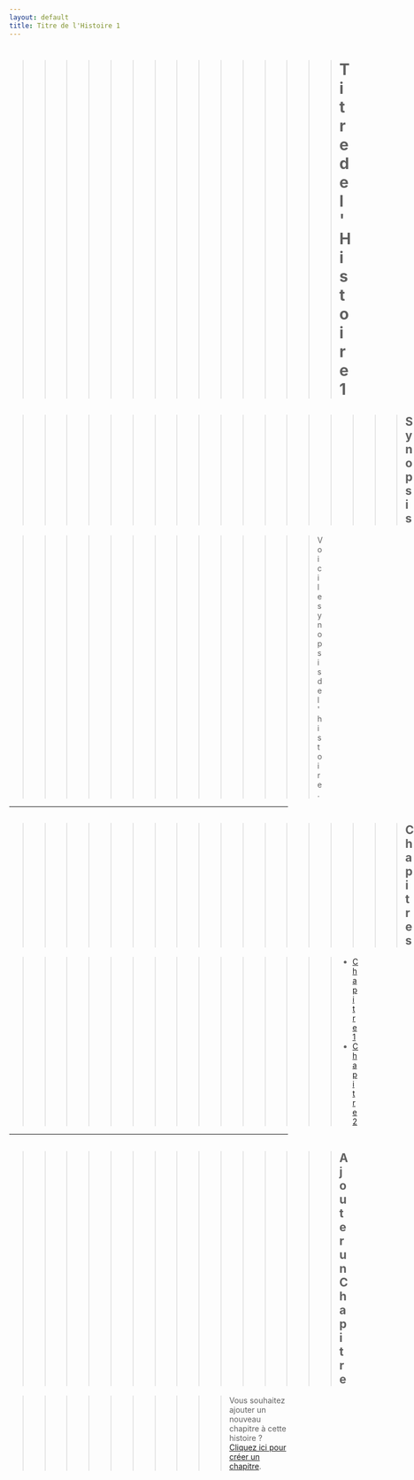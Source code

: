 ```yaml
---
layout: default
title: Titre de l'Histoire 1
---
```


>>>>>>>>>>>>>>># Titre de l'Histoire 1

>>>>>>>>>>>>>>>>>>## Synopsis

  >>>>>>>>>>>>>>Voici le synopsis de l'histoire. 

---

>>>>>>>>>>>>>>>>>>## Chapitres

  >>>>>>>>>>>>>>>- [Chapitre 1](chapter-1.md)
  >>>>>>>>>>>>>>>- [Chapitre 2](chapter-2.md)

---

>>>>>>>>>>>>>>>## Ajouter un Chapitre

>>>>>>>>>>Vous souhaitez ajouter un nouveau chapitre à cette histoire ? [Cliquez ici pour créer un chapitre](create-chapter.md).
